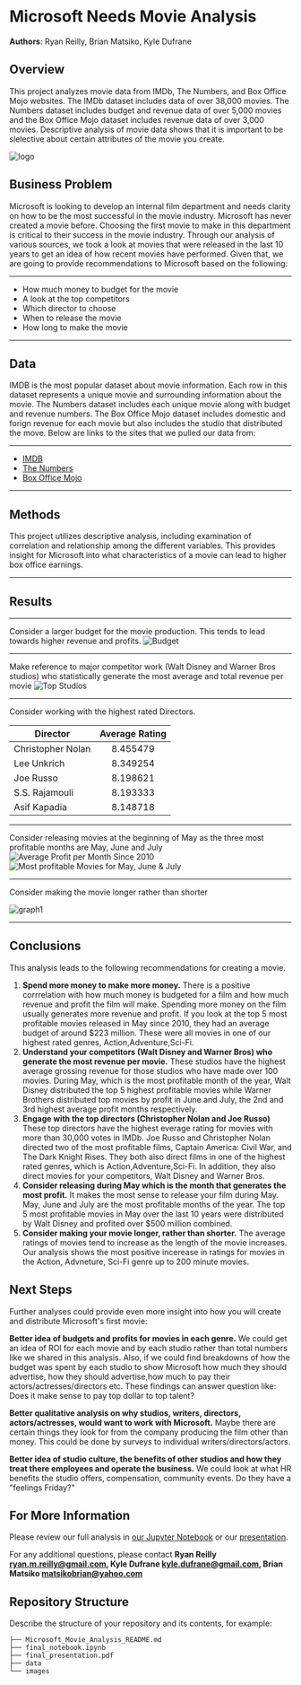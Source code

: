 # Microsoft Needs Movie Analysis

**Authors**: Ryan Reilly, Brian Matsiko, Kyle Dufrane

## Overview

This project analyzes movie data from IMDb, The Numbers, and Box Office Mojo websites. The IMDb dataset includes data of over 38,000 movies. The Numbers dataset includes budget and revenue data of over 5,000 movies and the Box Office Mojo dataset includes revenue data of over 3,000 movies. Descriptive analysis of movie data shows that it is important to be slelective about certain attributes of the movie you create.

![logo](images/logo.jpeg)

## Business Problem

Microsoft is looking to develop an internal film department and needs clarity on how to be the most successful in the movie industry. Microsoft has never created a movie before. Choosing the first movie to make in this department is critical to their success in the movie industry. Through our analysis of various sources, we took a look at movies that were released in the last 10 years to get an idea of how recent movies have performed. Given that, we are going to provide recommendations to Microsoft based on the following:
***
* How much money to budget for the movie
* A look at the top competitors
* Which director to choose
* When to release the movie
* How long to make the movie
***

## Data

IMDB is the most popular dataset about movie information. Each row in this dataset represents a unique movie and surrounding information about the movie. The Numbers dataset includes each unique movie along with budget and revenue numbers. The Box Office Mojo dataset includes domestic and forign revenue for each movie but also includes the studio that distributed the move. Below are links to the sites that we pulled our data from:

***
* [IMDB](https://www.imdb.com/interfaces/)
* [The Numbers](https://www.the-numbers.com)
* [Box Office Mojo](https://www.boxofficemojo.com)
***

## Methods

This project utilizes descriptive analysis, including examination of correlation and relationship among the different variables. This provides insight for Microsoft into what characteristics of a movie can lead to higher box office earnings.

***

## Results

***
Consider a larger budget for the movie production. This tends to lead towards higher revenue and profits.
![Budget](./images/budget_profit_revenue.png)

***
Make reference to major competitor work (Walt Disney and Warner Bros studios) who statistically generate the most average and total revenue per movie
![Top Studios](./images/top_studios_revenue.png)

***
Consider working with the highest rated Directors.

| Director           | Average Rating|
| -------------      |:-------------:| 
| Christopher Nolan  |8.455479       | 
| Lee Unkrich        |8.349254       | 
| Joe Russo          |8.198621       |
| S.S. Rajamouli     |8.193333       | 
| Asif Kapadia       |8.148718       | 


***
Consider releasing movies at the beginning of May as the three most profitable months are May, June and July
![Average Profit per Month Since 2010](./images/profit_per_month.png)
![Most profitable Movies for May, June & July](./images/most_profitable_movies.png)

***
Consider making the movie longer rather than shorter

![graph1](./images/rating_runtime_minutes.png)

***


## Conclusions

This analysis leads to the following recommendations for creating a movie.
1. **Spend more money to make more money.**
There is a positive corrrelation with how much money is budgeted for a film and how much revenue and profit the film will make. Spending more money on the film usually generates more revenue and profit. If you look at the top 5 most profitable movies released in May since 2010, they had an average budget of around $223 million. These were all movies in one of our highest rated genres, Action,Adventure,Sci-Fi.
2. **Understand your competitors (Walt Disney and Warner Bros) who generate the most revenue per movie.**
These studios have the highest average grossing revenue for those studios who have made over 100 movies. During May, which is the most profitable month of the year, Walt Disney distributed the top 5 highest profitable movies while Warner Brothers distributed top movies by profit in June and July, the 2nd and 3rd highest average profit months respectively.
3. **Engage with the top directors (Christopher Nolan and Joe Russo)**
These top directors have the highest everage rating for movies with more than 30,000 votes in IMDb. Joe Russo and Christopher Nolan directed two of the most profitable films, Captain America: Civil War, and The Dark Knight Rises. They both also direct films in one of the highest rated genres, which is Action,Adventure,Sci-Fi. In addition, they also direct movies for your competitors, Walt Disney and Warner Bros.
4. **Consider releasing during May which is the month that generates the most profit.**
It makes the most sense to release your film during May. May, June and July are the most profitable months of the year. The top 5 most profitable movies in May over the last 10 years were distributed by Walt Disney and profited over $500 million combined.
5. **Consider making your movie longer, rather than shorter.**
The average ratings of movies tend to increase as the length of the movie increases. Our analysis shows the most positive incerease in ratings for movies in the Action, Advneture, Sci-Fi genre up to 200 minute movies.

## Next Steps

Further analyses could provide even more insight into how you will create and distribute Microsoft's first movie:

**Better idea of budgets and profits for movies in each genre.**
We could get an idea of ROI for each movie and by each studio rather than total numbers like we shared in this analysis. Also, if we could find breakdowns of how the budget was spent by each studio to show Microsoft how much they should advertise, how they should advertise,how much to pay their actors/actresses/directors etc. These findings can answer question like: Does it make sense to pay top dollar to top talent?

**Better qualitative analysis on why studios, writers, directors, actors/actresses, would want to work with Microsoft.**
Maybe there are certain things they look for from the company producing the film other than money. This could be done by surveys to individual writers/directors/actors.

**Better idea of studio culture, the benefits of other studios and how they treat there employees and operate the business.**
We could look at what HR benefits the studio offers, compensation, community events. Do they have a "feelings Friday?"


## For More Information

Please review our full analysis in [our Jupyter Notebook](./final_notebook.ipynb) or our [presentation](./final_presentation.pdf).

For any additional questions, please contact **Ryan Reilly ryan.m.reilly@gmail.com, Kyle Dufrane kyle.dufrane@gmail.com, Brian Matsiko matsikobrian@yahoo.com**

## Repository Structure

Describe the structure of your repository and its contents, for example:

```
├── Microsoft_Movie_Analysis_README.md                          
├── final_notebook.ipynb   
├── final_presentation.pdf         
├── data                            
└── images
```

